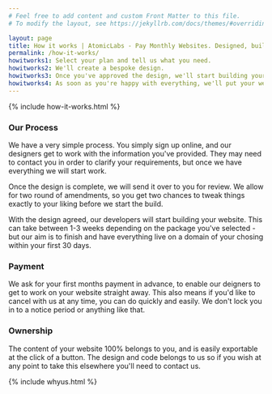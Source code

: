 ```yaml
---
# Feel free to add content and custom Front Matter to this file.
# To modify the layout, see https://jekyllrb.com/docs/themes/#overriding-theme-defaults

layout: page
title: How it works | AtomicLabs - Pay Monthly Websites. Designed, built, delivered and hosted
permalink: /how-it-works/
howitworks1: Select your plan and tell us what you need.
howitworks2: We'll create a bespoke design.
howitworks3: Once you've approved the design, we'll start building your website.
howitworks4: As soon as you're happy with everything, we'll put your website live.
---
```



{% include how-it-works.html %}

<div class="container">

<h3>Our Process</h3>

<p>We have a very simple process. You simply sign up online, and our designers get to work with the information you've provided. They may need to contact you in order to clarify your requirements, but once we have everything we will start work.</p>

<p>Once the design is complete, we will send it over to you for review. We allow for two round of amendments, so you get two chances to tweak things exactly to your liking before we start the build.</p>

<p>With the design agreed, our developers will start building your website. This can take between 1-3 weeks depending on the package you've selected - but our aim is to finish and have everything live on a domain of your chosing within your first 30 days.</p>

<h3>Payment</h3>

<p>We ask for your first months payment in advance, to enable our deigners to get to work on your website straight away. This also means if you'd like to cancel with us at any time, you can do quickly and easily. We don't lock you in to a notice period or anything like that.</p>

<h3>Ownership</h3>

<p>The content of your website 100% belongs to you, and is easily exportable at the click of a button. The design and code belongs to us so if you wish at any point to take this elsewhere you'll need to contact us.</p>

</div>

{% include whyus.html %}